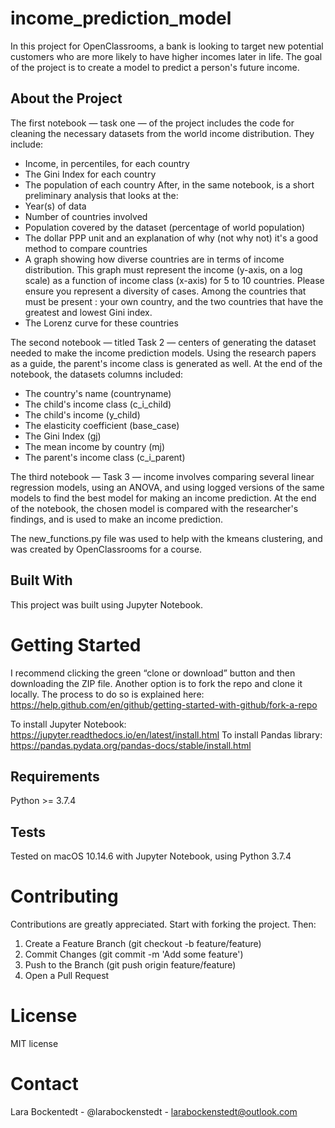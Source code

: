# income_prediction_model
In this project for OpenClassrooms, a bank is looking to target new potential customers who are more likely to have higher incomes later in life. The goal of the project is to create a model to predict a person's future income.

## About the Project
The first notebook — task one — of the project includes the code for cleaning the necessary datasets from the world income distribution. They include: 
* Income, in percentiles, for each country
* The Gini Index for each country
* The population of each country
After, in the same notebook, is a short preliminary analysis that looks at the:
* Year(s) of data
* Number of countries involved
* Population covered by the dataset (percentage of world population)
* The dollar PPP unit and an explanation of why (not why not) it's a good method to compare countries 
* A graph showing how diverse countries are in terms of income distribution. This graph must represent the income (y-axis, on a log scale) as a function of income class (x-axis) for 5 to 10 countries. Please ensure you represent a diversity of cases. Among the countries that must be present : your own country, and the two countries that have the greatest and lowest Gini index.
* The Lorenz curve for these countries

The second notebook — titled Task 2 — centers of generating the dataset needed to make the income prediction models. Using the research papers as a guide, the parent's income class is generated as well. At the end of the notebook, the datasets columns included:

* The country's name (countryname)
* The child's income class (c_i_child)
* The child's income (y_child)
* The elasticity coefficient (base_case)
* The Gini Index (gj)
* The mean income by country (mj)
* The parent's income class (c_i_parent)

The third notebook — Task 3 — income involves comparing several linear regression models, using an ANOVA, and using logged versions of the same models to find the best model for making an income prediction. At the end of the notebook, the chosen model is compared with the researcher's findings, and is used to make an income prediction. 

The new_functions.py file was used to help with the kmeans clustering, and was created by OpenClassrooms for a course.

## Built With
This project was built using Jupyter Notebook.

# Getting Started
I recommend clicking the green “clone or download” button and then downloading the ZIP file. Another option is to fork the repo and clone it locally. The process to do so is explained here: https://help.github.com/en/github/getting-started-with-github/fork-a-repo

To install Jupyter Notebook: https://jupyter.readthedocs.io/en/latest/install.html
To install Pandas library: https://pandas.pydata.org/pandas-docs/stable/install.html

## Requirements
Python >= 3.7.4

## Tests
Tested on macOS 10.14.6 with Jupyter Notebook, using Python 3.7.4

# Contributing
Contributions are greatly appreciated. Start with forking the project. Then: 
1. Create a Feature Branch (git checkout -b feature/feature)
2. Commit Changes (git commit -m 'Add some feature')
3. Push to the Branch (git push origin feature/feature)
4. Open a Pull Request

# License
MIT license

# Contact
Lara Bockentedt - @larabockenstedt - larabockenstedt@outlook.com
